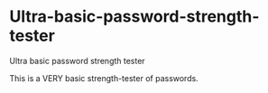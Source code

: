 # Ultra-basic-password-strength-tester
Ultra basic password strength tester

This is a VERY basic strength-tester of passwords.